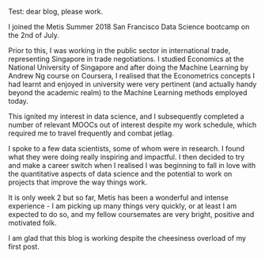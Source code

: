 Test: dear blog, please work.

I joined the Metis Summer 2018 San Francisco Data Science bootcamp on the 2nd of July.

Prior to this, I was working in the public sector in international trade, representing Singapore in trade negotiations. I studied Economics at the National University of Singapore and after doing the Machine Learning by Andrew Ng course on Coursera, I realised that the Econometrics concepts I had learnt and enjoyed in university were very pertinent (and actually handy beyond the academic realm) to the Machine Learning methods employed today.

This ignited my interest in data science, and I subsequently completed a number of relevant MOOCs out of interest despite my work schedule, which required me to travel frequently and combat jetlag. 

I spoke to a few data scientists, some of whom were in research. I found what they were doing really inspiring and impactful. I then decided to try and make a career switch when I realised I was beginning to fall in love with the quantitative aspects of data science and the potential to work on projects that improve the way things work.

It is only week 2 but so far, Metis has been a wonderful and intense experience - I am picking up many things very quickly, or at least I am expected to do so, and my fellow coursemates are very bright, positive and motivated folk.

I am glad that this blog is working despite the cheesiness overload of my first post.
